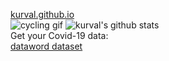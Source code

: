 <a href="https://kurval.github.io/">kurval.github.io</a>  
![cycling gif](https://media.giphy.com/media/gtDpqlIa7OEKs/giphy.gif)
![kurval's github stats](https://github-readme-stats.vercel.app/api?username=kurval&show_icons=true&theme=graywhite&show_icons=true&hide=contribs,prs)  
Get your Covid-19 data:  
[dataword dataset](https://data.world/vale123/covid-19-complete-dataset)
